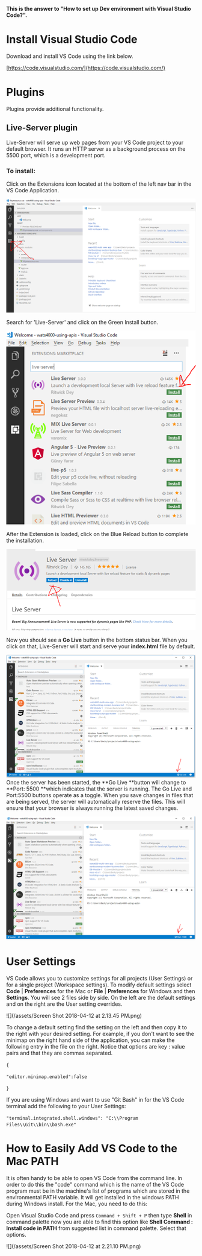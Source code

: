 **This is the answer to "How to set up Dev environment with Visual Studio Code?".**

# Install Visual Studio Code

Download and install VS Code using the link below. 

[https://code.visualstudio.com/](https://code.visualstudio.com/)

# Plugins

Plugins provide additional functionality.

## Live-Server plugin

Live-Server will serve up web pages from your VS Code project to your default browser.  It runs an HTTP server as a background process on the 5500 port, which is a development port.

### To install:

Click on the Extensions icon located at the bottom of the left nav bar in the VS Code Application.

![](/assets/ext-icon.PNG)

Search for 'Live-Server' and click on the Green Install button.

![](/assets/live-server-install.PNG)

After the Extension is loaded, click on the Blue Reload button to complete the installation.

![](/assets/live-server-reload.PNG)

Now you should see a **Go Live** button in the bottom status bar.  When you click on that, Live-Server will start and serve your **index.html**  file by default.

![](/assets/go-live.PNG)Once the server has been started, the **Go Live **button will change to **Port: 5500 **which indicates that the server is running. The Go Live and Port:5500 buttons operate as a toggle. When you save changes in files that are being served, the server will automatically reserve the files. This will ensure that your browser is always running the latest saved changes.

![](/assets/go-live-port.PNG)

# User Settings

VS Code allows you to customize settings for all projects \(User Settings\) or for a single project \(Workspace settings\).  To modify default settings select **Code** \| **Preferences** for the Mac or **File** \| **Preferences** for Windows and then **Settings**.  You will see 2 files side by side.  On the left are the default settings and on the right are the User setting overrides.

![](/assets/Screen Shot 2018-04-12 at 2.13.45 PM.png)

To change a default setting find the setting on the left and then copy it to the right with your desired setting.  For example, if you don't want to see the minimap on the right hand side of the application, you can make the following entry in the file on the right. Notice that options are key : value pairs and that they are commas separated.

`{`

`"editor.minimap.enabled":false`

`}`

If you are using Windows and want to use "Git Bash" in for the VS Code terminal add the following to your User Settings:

`"terminal.integrated.shell.windows": "C:\\Program Files\\Git\\bin\\bash.exe"`

# How to Easily Add VS Code to the Mac PATH

It is often handy to be able to open VS Code from the command line.  In order to do this the "code" command which is the name of the VS Code program must be in the machine's list of programs which are stored in the environmental PATH variable. It will get installed in the windows PATH during Windows install.  For the Mac, you need to do this:

Open Visual Studio Code and press `Command + Shift + P` then type **Shell** in command palette now you are able to find this option like **Shell Command : Install code in PATH** from suggested list in command palette. Select that options.

![](/assets/Screen Shot 2018-04-12 at 2.21.10 PM.png)

